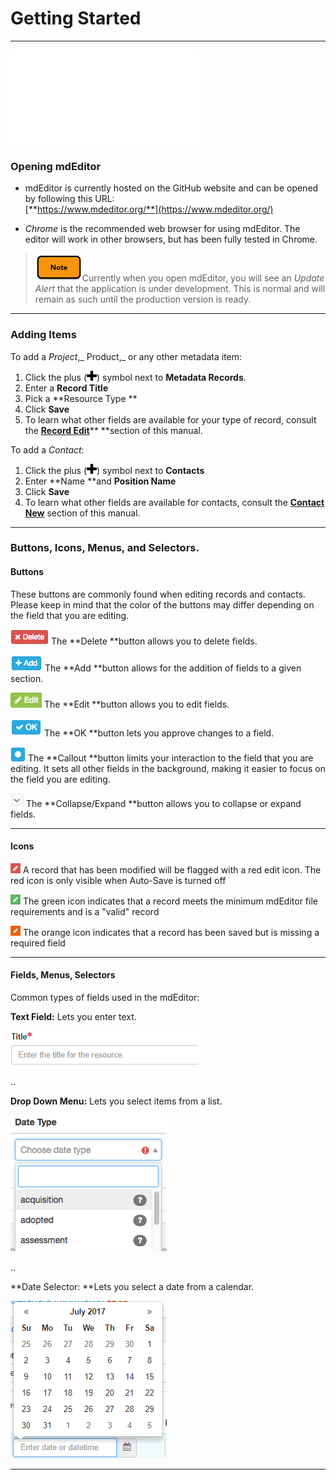# Getting Started

---

![](./sampleText.md)

### Opening mdEditor

* mdEditor is currently hosted on the GitHub website and can be opened by following this URL:  
  [**https://www.mdeditor.org/**](https://www.mdeditor.org/)

* _Chrome_ is the recommended web browser for using mdEditor. The editor will work in other browsers, but has been fully tested in Chrome.

> ![](/assets/note_small.png)Currently when you open mdEditor, you will see an _Update Alert_ that the application is under development. This is normal and will remain as such until the production version is ready.

---

### Adding Items

To add a _Project_,_ Product,_ or any other metadata item:

1. Click the plus \(![](/assets/symbol_plus_16.png)\) symbol next to **Metadata Records**.  
2. Enter a **Record Title**  
3. Pick a **Resource Type **  
4. Click **Save**
5. To learn what other fields are available for your type of record, consult the [**Record Edit**](/record\edit.md)** **section of this manual.

To add a _Contact_:

1. Click the plus \(![](/assets/symbol_plus_16.png)\) symbol next to **Contacts**
2. Enter **Name **and **Position Name**
3. Click **Save**
4. To learn what other fields are available for contacts, consult the [**Contact New**](https://www.gitbook.com/book/adiwg/mdeditor/edit#) section of this manual.

---

### Buttons, Icons, Menus, and Selectors.

#### **Buttons**

These buttons are commonly found when editing records and contacts. Please keep in mind that the color of the buttons may differ depending on the field that you are editing.

![](/assets/delete_button.png) The **Delete **button allows you to delete fields.

![](/assets/add_button.png) The **Add **button allows for the addition of fields to a given section.

![](/assets/edit_field_button.png) The **Edit **button allows you to edit fields.

![](/assets/ok_button.png) The **OK **button lets you approve changes to a field.

![](/assets/callout_button.png) The **Callout **button limits your interaction to the field that you are editing. It sets all other fields in the background, making it easier to focus on the field you are editing.

![](/assets/expand_collapse_button.png) The **Collapse/Expand **button allows you to collapse or expand fields.

---

#### Icons

![](/assets/record_modified.png) A record that has been modified will be flagged with a red edit icon. The red icon is only visible when Auto-Save is turned off

![](/assets/record_saved.png) The green icon indicates that a record meets the minimum mdEditor file requirements and is a "valid" record

![](/assets/missing_required_field_icon.png) The orange icon indicates that a record has been saved but is missing a required field

---

#### Fields, Menus, Selectors

Common types of fields used in the mdEditor:

**Text Field:** Lets you enter text.

![](/assets/text_field.png)

..

**Drop Down Menu:** Lets you select items from a list.

![](/assets/drop_down_menu.png)

..

**Date Selector: **Lets you select a date from a calendar.

![](/assets/date_selector.png)

---



